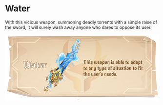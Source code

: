# Water

With this vicious weapon, summoning deadly torrents with a simple raise of the sword, it will surely wash away anyone who dares to oppose its user.

![](../../../../.gitbook/assets/water.png)
